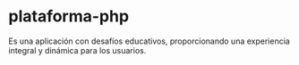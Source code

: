 # plataforma-php
Es una aplicación con desafíos educativos, proporcionando una experiencia integral y dinámica para los usuarios.
